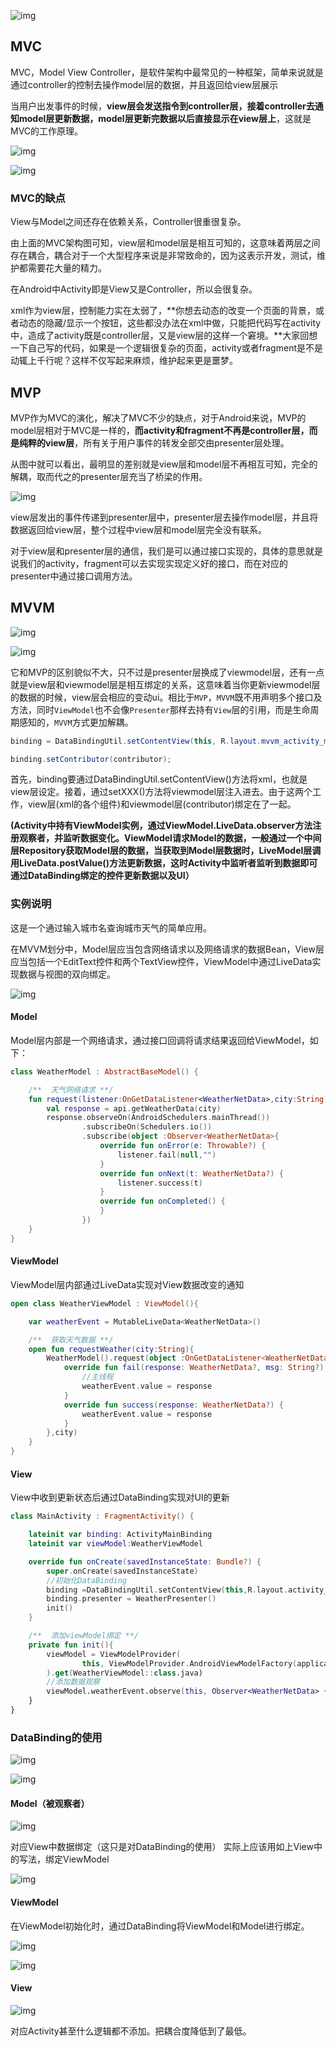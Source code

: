 ![img](./img/1719413926107-79941be7-b48a-42c2-a9ee-5e0c2f38be36.png)



## MVC

MVC，Model View Controller，是软件架构中最常见的一种框架，简单来说就是通过controller的控制去操作model层的数据，并且返回给view层展示

当用户出发事件的时候，**view层会发送指令到controller层，接着controller去通知model层更新数据，model层更新完数据以后直接显示在view层上**，这就是MVC的工作原理。

![img](./img/1719414850149-235258e7-68a1-461c-8121-6456479f21c1.svg+xml)

![img](./img/1719415094587-e678e304-a1f1-42be-9aa7-7310d3f960a1.png)

### MVC的缺点

View与Model之间还存在依赖关系，Controller很重很复杂。

由上面的MVC架构图可知，view层和model层是相互可知的，这意味着两层之间存在耦合，耦合对于一个大型程序来说是非常致命的，因为这表示开发，测试，维护都需要花大量的精力。

在Android中Activity即是View又是Controller，所以会很复杂。

xml作为view层，控制能力实在太弱了，**你想去动态的改变一个页面的背景，或者动态的隐藏/显示一个按钮，这些都没办法在xml中做，只能把代码写在activity中，造成了activity既是controller层，又是view层的这样一个窘境。**大家回想一下自己写的代码，如果是一个逻辑很复杂的页面，activity或者fragment是不是动辄上千行呢？这样不仅写起来麻烦，维护起来更是噩梦。



## MVP

MVP作为MVC的演化，解决了MVC不少的缺点，对于Android来说，MVP的model层相对于MVC是一样的，**而activity和fragment不再是controller层，而是纯粹的view层**，所有关于用户事件的转发全部交由presenter层处理。

从图中就可以看出，最明显的差别就是view层和model层不再相互可知，完全的解耦，取而代之的presenter层充当了桥梁的作用。

![img](./img/1719415793000-805c1229-9e3d-4c78-819a-aec367b5d77c.svg+xml)

view层发出的事件传递到presenter层中，presenter层去操作model层，并且将数据返回给view层，整个过程中view层和model层完全没有联系。

对于view层和presenter层的通信，我们是可以通过接口实现的，具体的意思就是说我们的activity，fragment可以去实现实现定义好的接口，而在对应的presenter中通过接口调用方法。



## MVVM

![img](./img/1741185064784-5f5f743e-ed60-4837-9757-5352b82b7347.png)

![img](./img/1719416270553-89feab34-bef1-4960-84f1-31258879ffec.svg+xml)

它和MVP的区别貌似不大，只不过是presenter层换成了viewmodel层，还有一点就是view层和viewmodel层是相互绑定的关系，这意味着当你更新viewmodel层的数据的时候，view层会相应的变动ui。相比于`MVP`，`MVVM`既不用声明多个接口及方法，同时`ViewModel`也不会像`Presenter`那样去持有`View`层的引用，而是生命周期感知的，`MVVM`方式更加解耦。



```java
binding = DataBindingUtil.setContentView(this, R.layout.mvvm_activity_main);

binding.setContributor(contributor);
```

首先，binding要通过DataBindingUtil.setContentView()方法将xml，也就是view层设定。接着，通过setXXX()方法将viewmodel层注入进去。由于这两个工作，view层(xml的各个组件)和viewmodel层(contributor)绑定在了一起。



**(Activity中持有ViewModel实例，通过ViewModel.LiveData.observer方法注册观察者，并监听数据变化。ViewModel请求Model的数据，一般通过一个中间层Repository获取Model层的数据，当获取到Model层数据时，LiveModel层调用LiveData.postValue()方法更新数据，这时Activity中监听者监听到数据即可通过DataBinding绑定的控件更新数据以及UI）**

### 实例说明

这是一个通过输入城市名查询城市天气的简单应用。

在MVVM划分中，Model层应当包含网络请求以及网络请求的数据Bean，View层应当包括一个EditText控件和两个TextView控件，ViewModel中通过LiveData实现数据与视图的双向绑定。

![img](./img/1719755155786-2f881616-61e8-46f6-bbd8-bfa714aeb9d8.webp)



#### Model

Model层内部是一个网络请求，通过接口回调将请求结果返回给ViewModel，如下：

```kotlin
class WeatherModel : AbstractBaseModel() {

    /**  天气网络请求 **/
    fun request(listener:OnGetDataListener<WeatherNetData>,city:String){
        val response = api.getWeatherData(city)
        response.observeOn(AndroidSchedulers.mainThread())
                .subscribeOn(Schedulers.io())
                .subscribe(object :Observer<WeatherNetData>{
                    override fun onError(e: Throwable?) {
                        listener.fail(null,"")
                    }
                    override fun onNext(t: WeatherNetData?) {
                        listener.success(t)
                    }
                    override fun onCompleted() {
                    }
                })
    }
}
```



#### ViewModel

ViewModel层内部通过LiveData实现对View数据改变的通知

```kotlin
open class WeatherViewModel : ViewModel(){

    var weatherEvent = MutableLiveData<WeatherNetData>()

    /**  获取天气数据 **/
    open fun requestWeather(city:String){
        WeatherModel().request(object :OnGetDataListener<WeatherNetData>{
            override fun fail(response: WeatherNetData?, msg: String?) {
                //主线程
                weatherEvent.value = response
            }
            override fun success(response: WeatherNetData?) {
                weatherEvent.value = response
            }
        },city)
    }
}
```



#### View

View中收到更新状态后通过DataBinding实现对UI的更新

```kotlin
class MainActivity : FragmentActivity() {

    lateinit var binding: ActivityMainBinding
    lateinit var viewModel:WeatherViewModel

    override fun onCreate(savedInstanceState: Bundle?) {
        super.onCreate(savedInstanceState)
        //初始化DataBinding
        binding =DataBindingUtil.setContentView(this,R.layout.activity_main)
        binding.presenter = WeatherPresenter()
        init()
    }

    /**  添加viewModel绑定 **/
    private fun init(){
        viewModel = ViewModelProvider(
                this, ViewModelProvider.AndroidViewModelFactory(application)
        ).get(WeatherViewModel::class.java)
        //添加数据观察
        viewModel.weatherEvent.observe(this, Observer<WeatherNetData> { data -> binding.weatherData = data })
    }
}
```



### DataBinding的使用

![img](./img/1719757073082-63878f99-c61e-44ba-83c8-adc942841c94.png)



![img](./img/1719756846993-b2b42a94-2cec-4b68-aaeb-43c90cee86f5.png)

#### Model（被观察者）

![img](./img/1719758802233-2371fc67-00c9-40f8-a6eb-048c3463bd7a.png)

对应View中数据绑定（这只是对DataBinding的使用） 实际上应该用如上View中的写法，绑定ViewModel

![img](./img/1719758844572-1b61df1b-1408-4389-8bcc-cfa365344676.png)

#### ViewModel

在ViewModel初始化时，通过DataBinding将ViewModel和Model进行绑定。

![img](./img/1719761943735-efbec650-6129-4349-a9fb-89a8d68d5f0c.png)

![img](./img/1719761995268-c6399424-82ea-4aa4-b252-7334443a239c.png)

#### View

![img](./img/1719758552306-821768dd-42c8-4ac8-b45b-4be53b0b00fb.png)

对应Activity甚至什么逻辑都不添加。把耦合度降低到了最低。